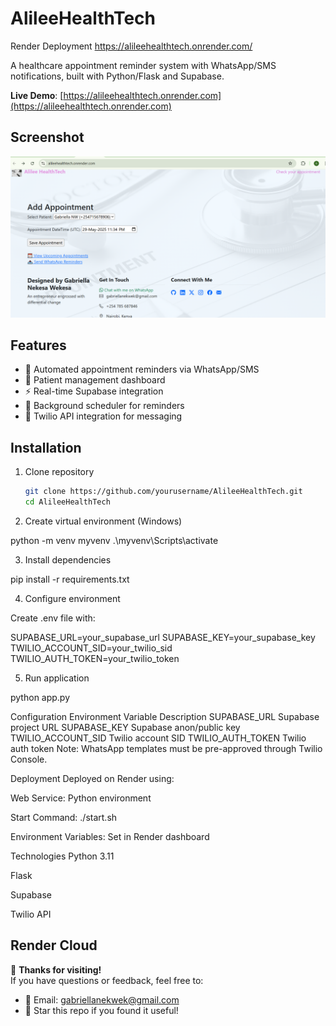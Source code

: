 # AlileeHealthTech

Render Deployment https://alileehealthtech.onrender.com/

A healthcare appointment reminder system with WhatsApp/SMS notifications, built with Python/Flask and Supabase.

**Live Demo**: [https://alileehealthtech.onrender.com](https://alileehealthtech.onrender.com)

## Screenshot
![Alilee HealthTech Dashboard](static/images/dashboard.png)


## Features
- 📅 Automated appointment reminders via WhatsApp/SMS
- 🏥 Patient management dashboard
- ⚡ Real-time Supabase integration
- 🔔 Background scheduler for reminders
- 📱 Twilio API integration for messaging

## Installation
1. Clone repository
   ```bash
   git clone https://github.com/yourusername/AlileeHealthTech.git
   cd AlileeHealthTech

2. Create virtual environment (Windows)

python -m venv myvenv
.\myvenv\Scripts\activate

3. Install dependencies

pip install -r requirements.txt

4. Configure environment

Create .env file with:


SUPABASE_URL=your_supabase_url
SUPABASE_KEY=your_supabase_key
TWILIO_ACCOUNT_SID=your_twilio_sid
TWILIO_AUTH_TOKEN=your_twilio_token

5. Run application

python app.py

 
Configuration
Environment Variable	Description
SUPABASE_URL	        Supabase project URL
SUPABASE_KEY	        Supabase anon/public key
TWILIO_ACCOUNT_SID  	Twilio account SID
TWILIO_AUTH_TOKEN	    Twilio auth token
Note: WhatsApp templates must be pre-approved through Twilio Console.

Deployment
Deployed on Render using:

Web Service: Python environment

Start Command: ./start.sh

Environment Variables: Set in Render dashboard

Technologies
Python 3.11

Flask

Supabase

Twilio API

Render Cloud
---

🙌 **Thanks for visiting!**  
If you have questions or feedback, feel free to:  
- 📧 Email: [gabriellanekwek@gmail.com](mailto:gabriellanekwek@gmail.com)  
- 🌟 Star this repo if you found it useful!  
